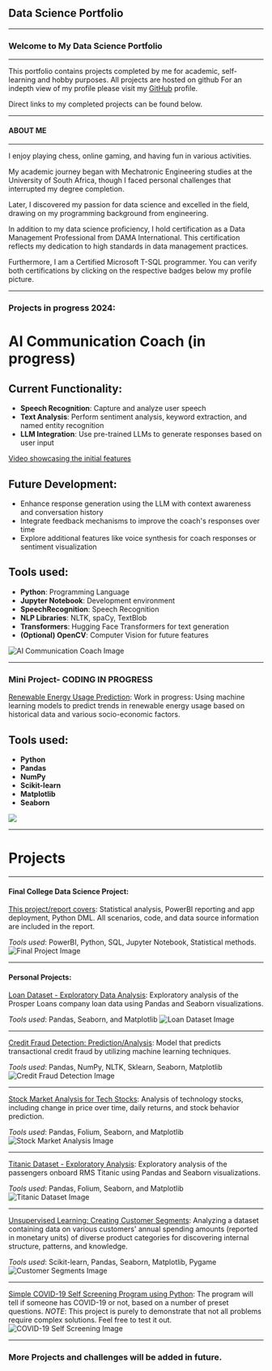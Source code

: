 ## Data Science Portfolio
---


### Welcome to My Data Science Portfolio
---

This portfolio contains projects completed by me for academic, self-learning and hobby purposes. All projects are hosted on github For an indepth view of my profile please visit my <a href="https://github.com/JermaineV">GitHub</a> profile. 

Direct links to my completed projects can be found below.



---
#### ABOUT ME


---

I enjoy playing chess, online gaming, and having fun in various activities.

My academic journey began with Mechatronic Engineering studies at the University of South Africa, though I faced personal challenges that interrupted my degree completion.

Later, I discovered my passion for data science and excelled in the field, drawing on my programming background from engineering.

In addition to my data science proficiency, I hold certification as a Data Management Professional from DAMA International. This certification reflects my dedication to high standards in data management practices.

Furthermore, I am a Certified Microsoft T-SQL programmer. You can verify both certifications by clicking on the respective badges below my profile picture.



---
### Projects in progress 2024:
# AI Communication Coach (in progress)

## Current Functionality:
- **Speech Recognition**: Capture and analyze user speech
- **Text Analysis**: Perform sentiment analysis, keyword extraction, and named entity recognition
- **LLM Integration**: Use pre-trained LLMs to generate responses based on user input

[Video showcasing the initial features](https://www.linkedin.com/posts/jermaine-varnicker-315a8794_ai-huggingface-nlp-activity-7202029374018121729-yyri?utm_source=share&utm_medium=member_desktop)

## Future Development:
- Enhance response generation using the LLM with context awareness and conversation history
- Integrate feedback mechanisms to improve the coach's responses over time
- Explore additional features like voice synthesis for coach responses or sentiment visualization

## Tools used:
- **Python**: Programming Language
- **Jupyter Notebook**: Development environment
- **SpeechRecognition**: Speech Recognition
- **NLP Libraries**: NLTK, spaCy, TextBlob
- **Transformers**: Hugging Face Transformers for text generation
- **(Optional) OpenCV**: Computer Vision for future features

![AI Communication Coach Image](https://github.com/JermaineV/JermaineV.github.io/blob/9485850cfc3d0007e00998eb6b26f9225f5d1721/images/botpic.jpeg?raw=true)

---
### Mini Project- CODING IN PROGRESS
[Renewable Energy Usage Prediction](https://github.com/JermaineV/Renewable-Energy-Usage-Prediction): Work in progress: Using machine learning models to predict trends in renewable energy usage based on historical data and various socio-economic factors.

## Tools used: 
- **Python**
- **Pandas**
- **NumPy**
- **Scikit-learn**
- **Matplotlib**
- **Seaborn**

<img src="https://github.com/JermaineV/JermaineV.github.io/blob/6f8157c4bf93060da1c072700be8f41fa1cee3b4/images/energy1.jpeg?raw=true"/>

---
# Projects

---

#### Final College Data Science Project:
[This project/report covers](https://github.com/JermaineV/JermaineV.github.io/blob/d48fc08d8aa787c23c76c7c268fdecece66d38e4/projects/82554fad24fc8c51be8c00565dcc62beb5b86660.pdf): Statistical analysis, PowerBI reporting and app deployment, Python DML. All scenarios, code, and data source information are included in the report.

*Tools used*: PowerBI, Python, SQL, Jupyter Notebook, Statistical methods.
![Final Project Image](https://user-images.githubusercontent.com/78037138/198569998-ceca43ca-c7e4-43cd-90a1-750abdd02368.png)

---

#### Personal Projects:

[Loan Dataset - Exploratory Data Analysis](https://github.com/JermaineV/JermaineV.github.io/blob/64767819f9348fc10f7b66cb0078c57dcd89af55/projects/sub3/Part_I_exploration%20(2).ipynb): Exploratory analysis of the Prosper Loans company loan data using Pandas and Seaborn visualizations.

*Tools used*: Pandas, Seaborn, and Matplotlib
![Loan Dataset Image](https://github.com/JermaineV/JermaineV.github.io/blob/b39c14116b08ebfe8aaf89aa9d178012d8281f9d/images/267-2677308_loan-cartoon-loan-clipart-hd-png-download.png?raw=true)

---

[Credit Fraud Detection: Prediction/Analysis](https://github.com/JermaineV/JermaineV.github.io/blob/8a2abfaf8b460c895b00a8b8c990d91c0091e881/projects/credit_fraud_detection.ipynb.ipynb): Model that predicts transactional credit fraud by utilizing machine learning techniques.

*Tools used*: Pandas, NumPy, NLTK, Sklearn, Seaborn, Matplotlib
![Credit Fraud Detection Image](images/money-bag-thief-eps-vector_csp35493988.jpg?raw=true)

---

[Stock Market Analysis for Tech Stocks](https://github.com/JermaineV/JermaineV.github.io/blob/3cd011d8c890535696b4f633a4922cc58227dcb5/projects/Stock%20Market%20Analysis/Stock%20Market%20Analysis%20for%20Tech%20Stocks.ipynb): Analysis of technology stocks, including change in price over time, daily returns, and stock behavior prediction.

*Tools used*: Pandas, Folium, Seaborn, and Matplotlib
![Stock Market Analysis Image](images/tiny-people-stock-traders-laptop-with-graph-chart-buy-sell-shares-stock-market-index-stockbroking-company-stock-exchange-data-concept_335657-1160.jpg?raw=true)

---

[Titanic Dataset - Exploratory Analysis](https://github.com/JermaineV/JermaineV.github.io/blob/6a4073a5f40449dcfef267ba95b3a2a8cb1891a6/projects/Titanic%20Dataset%20-%20Exploratory%20Analysis.ipynb): Exploratory analysis of the passengers onboard RMS Titanic using Pandas and Seaborn visualizations.

*Tools used*: Pandas, Folium, Seaborn, and Matplotlib
![Titanic Dataset Image](images/titanic-css-float-none-cartoon-browserling-webcomic.png?raw=true)

---

[Unsupervised Learning: Creating Customer Segments](https://github.com/JermaineV/JermaineV.github.io/blob/3cd011d8c890535696b4f633a4922cc58227dcb5/projects/Unsupervised%20Learning:%20Creating%20Customer%20Segments/customer_segments.ipynb): Analyzing a dataset containing data on various customers' annual spending amounts (reported in monetary units) of diverse product categories for discovering internal structure, patterns, and knowledge.

*Tools used*: Scikit-learn, Pandas, Seaborn, Matplotlib, Pygame
![Customer Segments Image](images/customer%20segmentation.jpg?raw=true)

---

[Simple COVID-19 Self Screening Program using Python](https://github.com/JermaineV/Simple-Covid-19-self-Screening-program/blob/18001a04702c88b76a80368f38af41207bd114bd/Simple_Covid_19_Screening_program.py): The program will tell if someone has COVID-19 or not, based on a number of preset questions. 
*NOTE*: This project is purely to demonstrate that not all problems require complex solutions. Feel free to test it out.
![COVID-19 Self Screening Image](images/symptoms-covid-19-coronavirus-cartoon-style-infographic_1308-52033.jpg)

---

### More Projects and challenges will be added in future.
